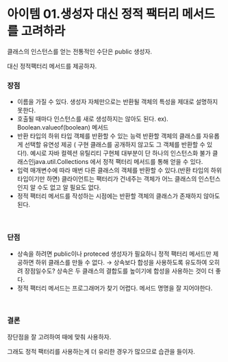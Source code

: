 # 아이템 01.생성자 대신 정적 팩터리 메서드를 고려하라

클래스의 인스턴스를 얻는 전통적인 수단은 public 생성자.

대신 정적팩터리 메서드를 제공하자.

### 장점

- 이름을 가질 수 있다. 생성자 자체만으로는 반환될 객체의 특성을 제대로 설명하지 못한다.
- 호출될 때마다 인스턴스를 새로 생성하지는 않아도 된다. 
ex). Boolean.valueof(boolean) 메서드
- 반환 타입의 하위 타입 객체를 반환할 수 있는 능력
반환할 객체의 클래스를 자유롭게 선택할 유연성 제공 ( 구현 클래스를 공개하지 않고도 그 객체를 반환할 수 있다!). 예시로 자바 컬렉션 유틸리티 구현체 대부분이 단 하나의 인스턴스화 불가 클래스인java.util.Collections 에서 정적 팩터리 메서드를 통해 얻을 수 있다.
- 입력 매개변수에 따라 매번 다른 클래스의 객체를 반환할 수 있다.(반환 타입의 하위 타입이기만 하면) 
클라이언트는 팩터리가 건네주는 객체가 어느 클래스의 인스턴스인지 알 수도 없고 알 필요도 없다.
- 정적 팩터리 메서드를 작성하는 시점에는 반환할 객체의 클래스가 존재하지 않아도 된다.

<br>

### 단점

- 상속을 하려면 public이나 proteced 생성자가 필요하니 정적 팩터리 메서드만 제공하면 하위 클래스를 만들 수 없다. → 상속보다 합성을 사용하도록 유도하여 오히려 장점일수도? 상속은 두 클래스의 결합도를 높이기에 합성을 사용하는 것이 더 좋다.
- 정적 팩터리 메서드는 프로그래머가 찾기 어렵다. 메서드 명명을 잘 지어야한다.

<br>

### 결론

장단점을 잘 고려하여 때에 맞춰 사용하자. 

그래도 정적 팩터리를 사용하는게 더 유리한 경우가 많으므로 습관을 들이자.